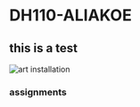 # DH110-ALIAKOE

## this is a test 
![art installation](https://i.pinimg.com/564x/09/40/4f/09404fa036499841d5a2db74dde302a0.jpg)

### assignments 
